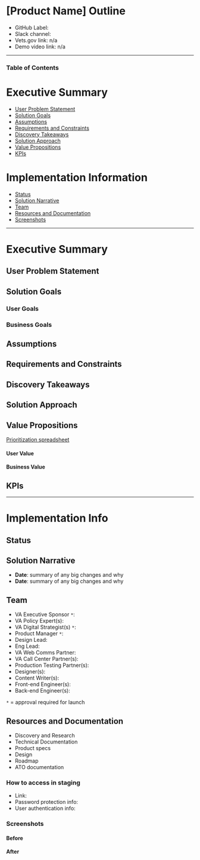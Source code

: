# [Product Name] Outline
- GitHub Label:
- Slack channel:
- Vets.gov link: n/a
- Demo video link: n/a

---

### Table of Contents

# Executive Summary
- [User Problem Statement](#user-problem-statement)
- [Solution Goals](#solution-goals)
- [Assumptions](#assumptions)
- [Requirements and Constraints](#requirements-and-constraints)
- [Discovery Takeaways](#discovery-takeaways)
- [Solution Approach](#solution-approach)
- [Value Propositions](#value-propositions)
- [KPIs](#kpis)

# Implementation Information
- [Status](#status)
- [Solution Narrative](#solution-narrative)
- [Team](#team)
- [Resources and Documentation](#resources-and-documentation)
- [Screenshots](#screenshots)

---

# Executive Summary

## User Problem Statement

## Solution Goals

### User Goals

### Business Goals

## Assumptions

## Requirements and Constraints

## Discovery Takeaways

## Solution Approach

## Value Propositions
[Prioritization spreadsheet](...)

#### User Value

#### Business Value

## KPIs

---

# Implementation Info

## Status

## Solution Narrative
- **Date**: summary of any big changes and why
- **Date**: summary of any big changes and why

## Team

- VA Executive Sponsor `*`:
- VA Policy Expert(s):
- VA Digital Strategist(s) `*`:
- Product Manager `*`:
- Design Lead:
- Eng Lead:
- VA Web Comms Partner:
- VA Call Center Partner(s):
- Production Testing Partner(s):
- Designer(s):
- Content Writer(s):
- Front-end Engineer(s):
- Back-end Engineer(s):

`*` = approval required for launch

## Resources and Documentation

- Discovery and Research
- Technical Documentation
- Product specs
- Design
- Roadmap
- ATO documentation

### How to access in staging
- Link:
- Password protection info:
- User authentication info:

### Screenshots
#### Before
#### After
